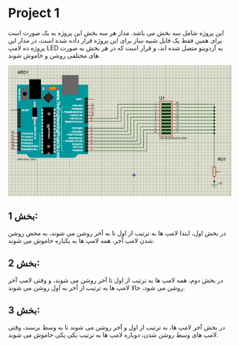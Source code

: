 # Project 1
این پروژه شامل سه بخش می باشد. مدار هر سه بخش این پروژه به یک صورت است برای همین فقط یک فایل شبیه ساز برای این پروژه قرار داده شده است، در مدار این پروژه ده لامپ LED به آردوینو متصل شده اند، و قرار است که در هر بخش به صورت های مختلفی روشن و خاموش شوند.

![Arduino](./image.jpg)

## بخش 1:
در بخش اول، ابتدا لامپ ها به ترتیب از اول تا به آخر روشن می شوند، به محض روشن شدن لامپ آخر، همه لامپ ها به یکباره خاموش می شوند.

## بخش 2:
در بخش دوم، همه لامپ ها به ترتیب از اول تا آخر روشن می شوند، و وقتی لامپ آخر روشن می شود، حالا لامپ ها به ترتیب از آخر به اول روشن می شوند.

## بخش 3:
در بخش آخر لامپ ها، به ترتیب از اول و آخر روشن می شوند تا به وسط برسند، وقتی لامپ های وسط روشن شدن، دوباره لامپ ها به ترتیب یکی یکی خاموش می شوند.
